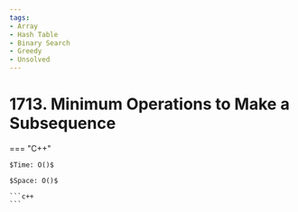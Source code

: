 ```yaml
---
tags:
- Array
- Hash Table
- Binary Search
- Greedy
- Unsolved
---
```



# 1713. Minimum Operations to Make a Subsequence

=== "C++"

    $Time: O()$

    $Space: O()$

    ```c++
    ```